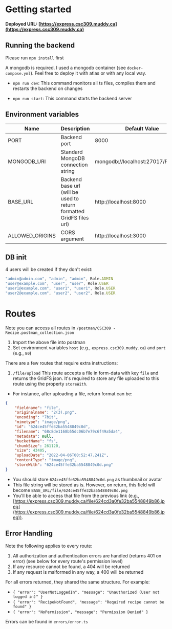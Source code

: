 

# Getting started
#### Deployed URL: [https://express.csc309.muddy.ca](https://express.csc309.muddy.ca)
## Running the backend

Please run `npm install` first

A mongodb is required. I used a mongodb container (see `docker-compose.yml`). Feel free to deploy it with atlas or with any local way.

* `npm run dev`: This command monitors all ts files, compiles them and restarts the backend on changes

* `npm run start`: This command starts the backend server

## Environment variables
| Name            | Description                                                          | Default Value                       |
|-----------------|----------------------------------------------------------------------|-------------------------------------|
| PORT            | Backend port                                                         | 8000                                |
| MONGODB_URI     | Standard MongoDB connection string                                   | mongodb://localhost:27017/RecipeAPI |
| BASE_URL        | Backend base url (will be used to return formatted GridFS files url) | http://localhost:8000               |
| ALLOWED_ORIGINS | CORS argument                                                        | http://localhost:3000               |

## DB init

4 users will be created if they don't exist:

```js
"admin@admin.com", "admin", "admin", Role.ADMIN
"user@example.com", "user", "user", Role.USER
"user1@example.com", "user1", "user1", Role.USER
"user2@example.com", "user2", "user2", Role.USER
```

# Routes

Note you can access all routes in `/postman/CSC309 - Recipe.postman_collection.json`

1. Import the above file into postman
2. Set environment variables `host` (e.g., `express.csc309.muddy.ca`) and `port` (e.g., `80`)

There are a few routes that require extra instructions:

1. `/file/upload` This route accepts a file in form-data with key `file` and returns the GridFS json. 
It's required to store any file uploaded to this route using the property `storeWith`. 
* For instance, after uploading a file, return format can be: 
```json
{
    "fieldname": "file",
    "originalname": "2(3).png",
    "encoding": "7bit",
    "mimetype": "image/png",
    "id": "624ce45ffe32ba5548849c0d",
    "filename": "68c8de1168b55dc06b7e79c6f49a5da4",
    "metadata": null,
    "bucketName": "fs",
    "chunkSize": 261120,
    "size": 43405,
    "uploadDate": "2022-04-06T00:52:47.241Z",
    "contentType": "image/png",
    "storeWith": "624ce45ffe32ba5548849c0d.png"
}
```
* You should store `624ce45ffe32ba5548849c0d.png` as thumbnail or avatar
* This file string will be stored as is. However, on return, this field will become `BASE_URL/file/624ce45ffe32ba5548849c0d.png`
* You'll be able to access that file from the previous link (e.g., [https://express.csc309.muddy.ca/file/624cd3a0fe32ba5548849b86.jpeg](https://express.csc309.muddy.ca/file/624cd3a0fe32ba5548849b86.jpeg)).

## Error Handling

Note the following applies to every route:
1. All authorization and authentication errors are handled (returns 401 on error) (see below for every route's permission level)
2. If any resource cannot be found, a 404 will be returned
3. If any request is malformed in any way, a 400 will be returned

For all errors returned, they shared the same structure. For example:
* `{
  "error": "UserNotLoggedIn",
  "message": "Unauthorized (User not logged in)"
  }`
* `{
  "error": "RecipeNotFound",
  "message": "Required recipe cannot be found"
  }`
* `{
  "error": "NoPermission",
  "message": "Permission Denied"
  }`

Errors can be found in `errors/error.ts`